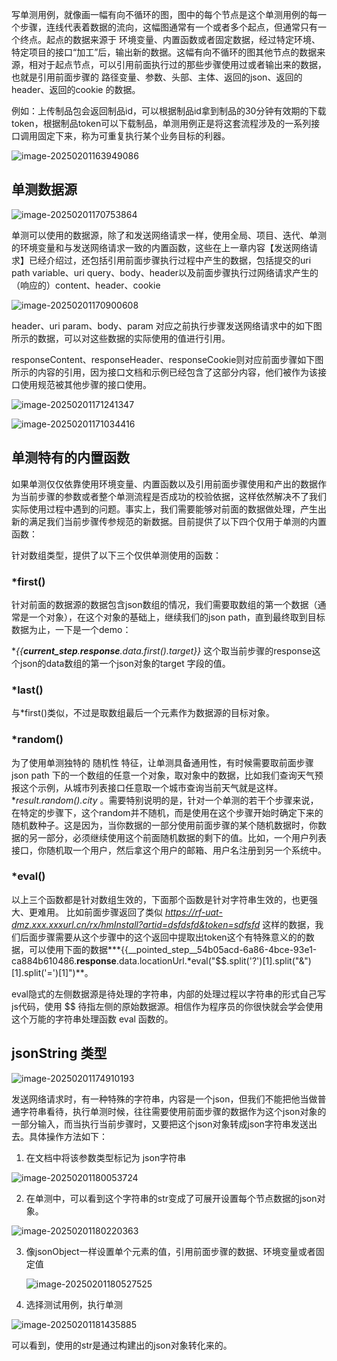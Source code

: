 写单测用例，就像画一幅有向不循环的图，图中的每个节点是这个单测用例的每一个步骤，连线代表着数据的流向，这幅图通常有一个或者多个起点，但通常只有一个终点。起点的数据来源于 环境变量、内置函数或者固定数据，经过特定环境、特定项目的接口“加工”后，输出新的数据。这幅有向不循环的图其他节点的数据来源，相对于起点节点，可以引用前面执行过的那些步骤使用过或者输出来的数据，也就是引用前面步骤的 路径变量、参数、头部、主体、返回的json、返回的header、返回的cookie 的数据。

例如：上传制品包会返回制品id，可以根据制品id拿到制品的30分钟有效期的下载token，根据制品token可以下载制品，单测用例正是将这套流程涉及的一系列接口调用固定下来，称为可重复执行某个业务目标的利器。

![image-20250201163949086](https://gitee.com/onlinetool/mypostman/raw/master/doc/images/image-20250201163949086.png)

## 单测数据源

![image-20250201170753864](https://gitee.com/onlinetool/mypostman/raw/master/doc/images/image-20250201170753864.png)

单测可以使用的数据源，除了和发送网络请求一样，使用全局、项目、迭代、单测的环境变量和与发送网络请求一致的内置函数，这些在上一章内容【发送网络请求】已经介绍过，还包括引用前面步骤执行过程中产生的数据，包括提交的uri path variable、uri query、body、header以及前面步骤执行过网络请求产生的（响应的）content、header、cookie

![image-20250201170900608](https://gitee.com/onlinetool/mypostman/raw/master/doc/images/image-20250201170900608.png)

header、uri param、body、param 对应之前执行步骤发送网络请求中的如下图所示的数据，可以对这些数据的实际使用的值进行引用。

responseContent、responseHeader、responseCookie则对应前面步骤如下图所示的内容的引用，因为接口文档和示例已经包含了这部分内容，他们被作为该接口使用规范被其他步骤的接口使用。

![image-20250201171241347](https://gitee.com/onlinetool/mypostman/raw/master/doc/images/image-20250201171241347.png)

![image-20250201171034416](https://gitee.com/onlinetool/mypostman/raw/master/doc/images/image-20250201171034416.png)

## 单测特有的内置函数

如果单测仅仅依靠使用环境变量、内置函数以及引用前面步骤使用和产出的数据作为当前步骤的参数或者整个单测流程是否成功的校验依据，这样依然解决不了我们实际使用过程中遇到的问题。事实上，我们需要能够对前面的数据做处理，产生出新的满足我们当前步骤传参规范的新数据。目前提供了以下四个仅用于单测的内置函数：

针对数组类型，提供了以下三个仅供单测使用的函数：

### *first()

针对前面的数据源的数据包含json数组的情况，我们需要取数组的第一个数据（通常是一个对象），在这个对象的基础上，继续我们的json path，直到最终取到目标数据为止，一下是一个demo：

**{{__current_step__.__response__.data.*first().target}}** 这个取当前步骤的response这个json的data数组的第一个json对象的target 字段的值。

### *last()

与*first()类似，不过是取数组最后一个元素作为数据源的目标对象。

### *random()

为了使用单测独特的 随机性 特征，让单测具备通用性，有时候需要取前面步骤 json path 下的一个数组的任意一个对象，取对象中的数据，比如我们查询天气预报这个示例，从城市列表接口任意取一个城市查询当前天气就是这样。**result.*random().city** 。需要特别说明的是，针对一个单测的若干个步骤来说，在特定的步骤下，这个random并不随机，而是使用在这个步骤开始时确定下来的随机数种子。这是因为，当你数据的一部分使用前面步骤的某个随机数据时，你数据的另一部分，必须继续使用这个前面随机数据的剩下的值。比如，一个用户列表接口，你随机取一个用户，然后拿这个用户的邮箱、用户名注册到另一个系统中。

### *eval()

以上三个函数都是针对数组生效的，下面那个函数是针对字符串生效的，也更强大、更难用。 比如前面步骤返回了类似 *https://rf-uat-dmz.xxx.xxxurl.cn/rx/hmInstall?artid=dsfdsfd&token=sdfsfd* 这样的数据，我们后面步骤需要从这个步骤中的这个返回中提取出token这个有特殊意义的的数据，可以使用下面的数据***{{__pointed_step__54b05acd-6a86-4bce-93e1-ca884b610486.__response__.data.locationUrl.*eval("$$.split('?')[1].split("&")[1].split('=')[1]")**。

eval隐式的左侧数据源是待处理的字符串，内部的处理过程以字符串的形式自己写js代码，使用 $$ 待指左侧的原始数据源。相信作为程序员的你很快就会学会使用这个万能的字符串处理函数 eval 函数的。

## jsonString 类型

![image-20250201174910193](https://gitee.com/onlinetool/mypostman/raw/master/doc/images/image-20250201174910193.png)

发送网络请求时，有一种特殊的字符串，内容是一个json，但我们不能把他当做普通字符串看待，执行单测时候，往往需要使用前面步骤的数据作为这个json对象的一部分输入，而当执行当前步骤时，又要把这个json对象转成json字符串发送出去。具体操作方法如下：

1. 在文档中将该参数类型标记为 json字符串

![image-20250201180053724](https://gitee.com/onlinetool/mypostman/raw/master/doc/images/image-20250201180053724.png)

2. 在单测中，可以看到这个字符串的str变成了可展开设置每个节点数据的json对象。

![image-20250201180220363](https://gitee.com/onlinetool/mypostman/raw/master/doc/images/image-20250201180220363.png)

3. 像jsonObject一样设置单个元素的值，引用前面步骤的数据、环境变量或者固定值

   ![image-20250201180527525](https://gitee.com/onlinetool/mypostman/raw/master/doc/images/image-20250201180527525.png)

4. 选择测试用例，执行单测

![image-20250201181435885](https://gitee.com/onlinetool/mypostman/raw/master/doc/images/image-20250201181435885.png)

可以看到，使用的str是通过构建出的json对象转化来的。